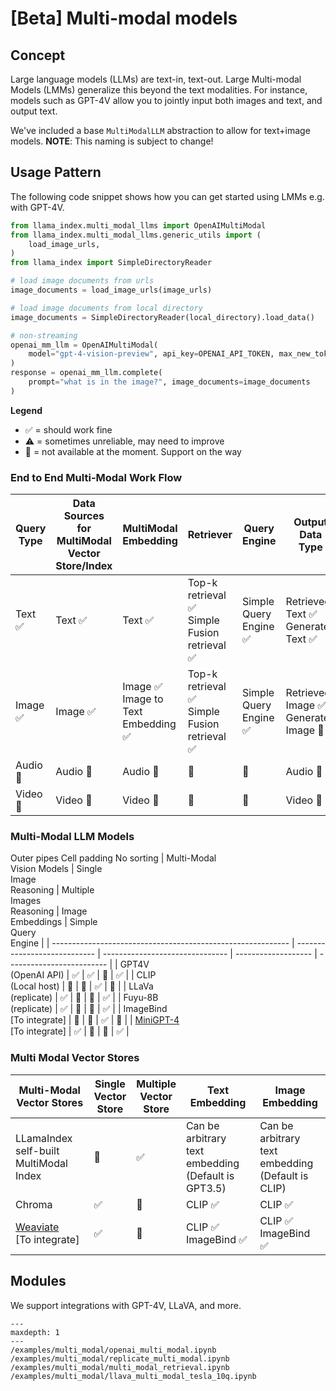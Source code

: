 # [Beta] Multi-modal models

## Concept

Large language models (LLMs) are text-in, text-out. Large Multi-modal Models (LMMs) generalize this beyond the text modalities. For instance, models such as GPT-4V allow you to jointly input both images and text, and output text.

We've included a base `MultiModalLLM` abstraction to allow for text+image models. **NOTE**: This naming is subject to change!

## Usage Pattern

The following code snippet shows how you can get started using LMMs e.g. with GPT-4V.

```python
from llama_index.multi_modal_llms import OpenAIMultiModal
from llama_index.multi_modal_llms.generic_utils import (
    load_image_urls,
)
from llama_index import SimpleDirectoryReader

# load image documents from urls
image_documents = load_image_urls(image_urls)

# load image documents from local directory
image_documents = SimpleDirectoryReader(local_directory).load_data()

# non-streaming
openai_mm_llm = OpenAIMultiModal(
    model="gpt-4-vision-preview", api_key=OPENAI_API_TOKEN, max_new_tokens=300
)
response = openai_mm_llm.complete(
    prompt="what is in the image?", image_documents=image_documents
)
```

**Legend**

- ✅ = should work fine
- ⚠️ = sometimes unreliable, may need to improve
- 🛑 = not available at the moment. Support on the way

### End to End Multi-Modal Work Flow

| Query Type | Data Sources<br>for MultiModal<br>Vector Store/Index | MultiModal<br>Embedding                | Retriever                                        | Query<br>Engine        | Output<br>Data<br>Type                   |
| ---------- | ---------------------------------------------------- | -------------------------------------- | ------------------------------------------------ | ---------------------- | ---------------------------------------- |
| Text ✅    | Text ✅                                              | Text ✅                                | Top-k retrieval ✅<br>Simple Fusion retrieval ✅ | Simple Query Engine ✅ | Retrieved Text ✅<br>Generated Text ✅   |
| Image ✅   | Image ✅                                             | Image ✅<br>Image to Text Embedding ✅ | Top-k retrieval ✅<br>Simple Fusion retrieval ✅ | Simple Query Engine ✅ | Retrieved Image ✅<br>Generated Image 🛑 |
| Audio 🛑   | Audio 🛑                                             | Audio 🛑                               | 🛑                                               | 🛑                     | Audio 🛑                                 |
| Video 🛑   | Video 🛑                                             | Video 🛑                               | 🛑                                               | 🛑                     | Video 🛑                                 |

### Multi-Modal LLM Models

Outer pipes Cell padding
No sorting
| Multi-Modal<br>Vision Models | Single<br>Image<br>Reasoning | Multiple<br>Images<br>Reasoning | Image<br>Embeddings | Simple<br>Query<br>Engine |
| ----------------------------------------------------------- | ---------------------------- | ------------------------------- | ------------------- | ------------------------- |
| GPT4V<br>(OpenAI API) | ✅ | ✅ | 🛑 | ✅ |
| CLIP<br>(Local host) | 🛑 | 🛑 | ✅ | 🛑 |
| LLaVa<br>(replicate) | ✅ | 🛑 | 🛑 | ✅ |
| Fuyu-8B<br>(replicate) | ✅ | 🛑 | 🛑 | ✅ |
| ImageBind<br>[To integrate] | 🛑 | 🛑 | ✅ | 🛑 |
| [MiniGPT-4<br>](https://minigpt-4.github.io/)[To integrate] | ✅ | 🛑 | 🛑 | ✅ |

### Multi Modal Vector Stores

| Multi-Modal<br>Vector Stores                                                                                              | Single<br>Vector<br>Store | Multiple<br>Vector<br>Store | Text<br>Embedding                                         | Image<br>Embedding                                      |
| ------------------------------------------------------------------------------------------------------------------------- | ------------------------- | --------------------------- | --------------------------------------------------------- | ------------------------------------------------------- |
| LLamaIndex self-built<br>MultiModal Index                                                                                 | 🛑                        | ✅                          | Can be arbitrary<br>text embedding<br>(Default is GPT3.5) | Can be arbitrary<br>text embedding<br>(Default is CLIP) |
| Chroma                                                                                                                    | ✅                        | 🛑                          | CLIP ✅                                                   | CLIP ✅                                                 |
| [Weaviate](https://weaviate.io/developers/weaviate/modules/retriever-vectorizer-modules/multi2vec-bind)<br>[To integrate] | ✅                        | 🛑                          | CLIP ✅<br>ImageBind ✅                                   | CLIP ✅<br>ImageBind ✅                                 |

## Modules

We support integrations with GPT-4V, LLaVA, and more.

```{toctree}
---
maxdepth: 1
---
/examples/multi_modal/openai_multi_modal.ipynb
/examples/multi_modal/replicate_multi_modal.ipynb
/examples/multi_modal/multi_modal_retrieval.ipynb
/examples/multi_modal/llava_multi_modal_tesla_10q.ipynb
```
